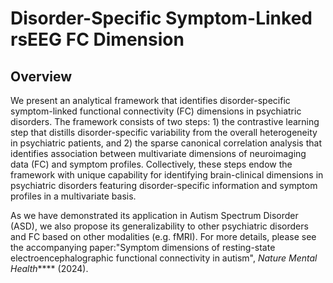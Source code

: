 # Disorder-Specific Symptom-Linked rsEEG FC Dimension

## **Overview**

We present an analytical framework that identifies disorder-specific symptom-linked functional connectivity (FC) dimensions in psychiatric disorders. The framework consists of two steps: 1) the contrastive learning step that distills disorder-specific variability from the overall heterogeneity in psychiatric patients, and 2) the sparse canonical correlation analysis that identifies association between multivariate dimensions of neuroimaging data (FC) and symptom profiles. Collectively, these steps endow the framework with unique capability for identifying brain-clinical dimensions in psychiatric disorders featuring disorder-specific information and symptom profiles in a multivariate basis. 

As we have demonstrated its application in Autism Spectrum Disorder (ASD), we also propose its generalizability to other psychiatric disorders and FC based on other modalities (e.g. fMRI). For more details, please see the accompanying paper:"Symptom dimensions of resting-state electroencephalographic functional connectivity in autism", _Nature Mental Health_**** (2024).
